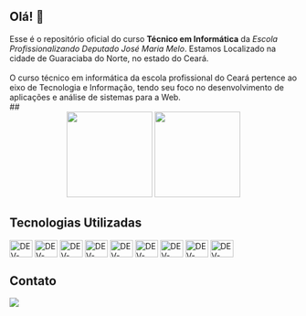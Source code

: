 ## Olá! 👋
<div>
  Esse é o repositório oficial do curso <strong>Técnico em Informática</strong> da <em>Escola Profissionalizando Deputado José Maria Melo</em>. 
  Estamos Localizado na cidade de Guaraciaba do Norte, no estado do Ceará.
</div><br>
<div>
  O curso técnico em informática da escola profissional do Ceará pertence ao eixo de Tecnologia e Informação, tendo seu foco no desenvolvimento de aplicações e análise de sistemas para a Web.
</div>
##
  <div align="center">
    <img height="150rem" src="https://github-readme-stats.vercel.app/api?username=tiepdjmm&show_icons=true&theme=highcontrast"/>
    <img height="150rem" src="https://github-readme-stats.vercel.app/api/top-langs/?username=tiepdjmm&theme=highcontrast&layout=compact"/>
 </div>
  
## Tecnologias Utilizadas
<div style="display: inline_block">
    <img title="HTML5" alt="DEV-ICON" height="30" width="40" align="center" src="https://cdn.jsdelivr.net/gh/devicons/devicon/icons/html5/html5-original.svg" />
    <img title="CSS3" alt="DEV-ICON" height="30" width="40" align="center"  src="https://cdn.jsdelivr.net/gh/devicons/devicon/icons/css3/css3-original.svg" />
    <img title="REACT" alt="DEV-ICON" height="30" width="40" align="center" src="https://cdn.jsdelivr.net/gh/devicons/devicon/icons/react/react-original.svg" />
    <img title="JAVASCRIPT" alt="DEV-ICON" height="30" width="40" align="center" src="https://cdn.jsdelivr.net/gh/devicons/devicon/icons/javascript/javascript-original.svg" />
    <img title="NODEJS" alt="DEV-ICON" height="30" width="40" align="center" src="https://cdn.jsdelivr.net/gh/devicons/devicon/icons/nodejs/nodejs-original.svg" />
    <img title="MYSQL" alt="DEV-ICON" height="30" width="40" align="center" src="https://cdn.jsdelivr.net/gh/devicons/devicon/icons/mysql/mysql-original.svg" />
    <img title="PYTHON" alt="DEV-ICON" height="30" width="40" align="center"  src="https://cdn.jsdelivr.net/gh/devicons/devicon/icons/python/python-original.svg" />
    <img title="AWS" alt="DEV-ICON" height="30" width="40" align="center" src="https://cdn.jsdelivr.net/gh/devicons/devicon/icons/amazonwebservices/amazonwebservices-original.svg" />
  <img title="GCP" alt="DEV-ICON" height="30" width="40" align="center" src="https://cdn.jsdelivr.net/gh/devicons/devicon/icons/googlecloud/googlecloud-original.svg" />
 </div>
  
<!--  
<img title="VUE.JS" alt="DEV-ICON" height="30" width="40" align="center" src="https://cdn.jsdelivr.net/gh/devicons/devicon/icons/vuejs/vuejs-original.svg" />
<img title="DOCKER" alt="DEV-ICON" height="30" width="40" align="center" src="https://cdn.jsdelivr.net/gh/devicons/devicon/icons/docker/docker-plain-wordmark.svg"/>
<img title="ANGULAR" alt="DEV-ICON" height="30" width="40" align="center" src="https://cdn.jsdelivr.net/gh/devicons/devicon/icons/angularjs/angularjs-plain.svg"/>
<img title="FLUTTER" alt="DEV-ICON"height="30" width="40" align="center" src="https://cdn.jsdelivr.net/gh/devicons/devicon/icons/flutter/flutter-original.svg"/>
<img title="PYTHON" alt="DEV-ICON" height="30" width="40" align="center" src="https://cdn.jsdelivr.net/gh/devicons/devicon/icons/python/python-original.svg"/>
-->

## Contato
  <div>
    <a href="https://www.instagram.com/infor_epdjmm/" target="_blank">
      <img src="https://img.shields.io/badge/Instagram-E4405F?style=for-the-badge&logo=instagram&logoColor=white" />
    </a>
<!--     <a href="https://www.linkedin.com/in/henrique-alves-685a1777/" target="_blank">
      <img src="https://img.shields.io/badge/LinkedIn-0077B5?style=for-the-badge&logo=linkedin&logoColor=white" />
    </a> -->
  </div>

